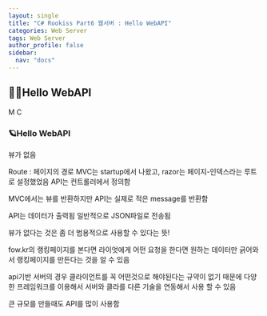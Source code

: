 ```yaml
---
layout: single
title: "C# Rookiss Part6 웹서버 : Hello WebAPI"
categories: Web Server
tags: Web Server
author_profile: false
sidebar:
  nav: "docs"
---
```



## 🙇‍♀️Hello WebAPI


M
C


### 🪐Hello WebAPI


뷰가 없음

Route : 페이지의 경로
MVC는 startup에서 나왔고, razor는 페이지-인덱스라는 루트로 설정했었음
API는 컨트롤러에서 정의함

MVC에서는 뷰를 반환하지만 API는 실제로 적은 message를 반환함

API는 데이터가 출력됨 일반적으로 JSON파일로 전송됨

뷰가 없다는 것은 좀 더 범용적으로 사용할 수 있다는 뜻!



fow.kr의 랭킹페이지를 본다면 라이엇에게 어떤 요청을 한다면 원하는 데이터만 긁어와서 랭킹페이지를 만든다는 것을 알 수 있음

api기반 서버의 경우 클라이언트를 꼭 어떤것으로 해야된다는 규약이 없기 때문에 다양한 프레임워크를 이용해서 서버와 클라를 다른 기술을 연동해서 사용 할 수 있음

큰 규모를 만들때도 API를 많이 사용함








